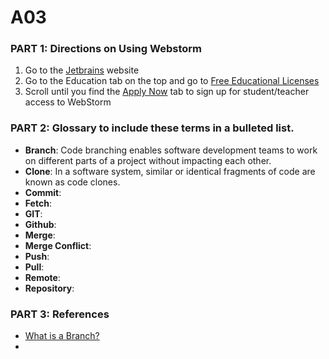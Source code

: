 # A03
### PART 1: Directions on Using Webstorm
  1. Go to the [Jetbrains](https://www.jetbrains.com/webstorm/) website
  2. Go to the Education tab on the top and go to [Free Educational Licenses](https://www.jetbrains.com/community/education/#students/)
  3. Scroll until you find the [Apply Now](https://www.jetbrains.com/shop/eform/students) tab to sign up for student/teacher access to WebStorm

### PART 2: Glossary to include these terms in a bulleted list.
<ul>
  <li><strong>Branch</strong>: Code branching enables software development teams to work on different parts of a project without impacting each other.</li>
  <li><strong>Clone</strong>: In a software system, similar or identical fragments of code are known as code clones.</li>
  <li><strong>Commit</strong>:</li>
  <li><strong>Fetch</strong>: </li>
  <li><strong>GIT</strong>: </li>
  <li><strong>Github</strong>: </li>
  <li><strong>Merge</strong>: </li>
  <li><strong>Merge Conflict</strong>: </li>
  <li><strong>Push</strong>: </li>
  <li><strong>Pull</strong>: </li>
  <li><strong>Remote</strong>: </li>
  <li><strong>Repository</strong>: </li>
</ul>

### PART 3: References
<ul>
  <li><a href="https://www.perforce.com/blog/vcs/branching-definition-what-branch#:~:text=Code%20branching%20enables%20software%20development,codebase%20by%20branching%20and%20merging">What is a Branch?</a></li>
  <li><a href=""
</ul>
